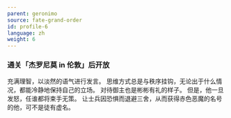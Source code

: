 ```yaml
---
parent: geronimo
source: fate-grand-order
id: profile-6
language: zh
weight: 6
---
```


### 通关「杰罗尼莫 in 伦敦」后开放

充满理智，以淡然的语气进行发言。
思维方式总是与秩序挂钩，无论出于什么情况，都能冷静地保持自己的立场。
对待御主也是彬彬有礼的样子。
但是，他一旦发怒，任谁都将束手无策。
让士兵因恐惧而退避三舍，从而获得赤色恶魔的名号的他，可不是徒有虚名。
